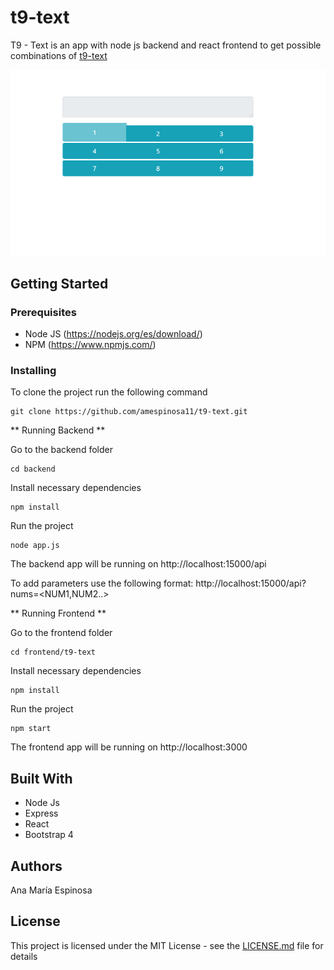 # t9-text
T9 - Text is an app with node js backend and react frontend to get possible combinations of [t9-text](https://en.wikipedia.org/wiki/T9_(predictive_text))

![alt text](https://github.com/amespinosa11/t9-text/blob/master/demo.PNG)

## Getting Started

### Prerequisites
- Node JS (https://nodejs.org/es/download/)
- NPM (https://www.npmjs.com/)

### Installing

To clone the project run the following command
```
git clone https://github.com/amespinosa11/t9-text.git
```

** Running Backend **

Go to the backend folder
```
cd backend
```

Install necessary dependencies
```
npm install
```

Run the project
```
node app.js
```

The backend app will be running on http://localhost:15000/api

To add parameters use the following format: http://localhost:15000/api?nums=<NUM1,NUM2..>

** Running Frontend **

Go to the frontend folder
```
cd frontend/t9-text
```

Install necessary dependencies
```
npm install
```

Run the project
```
npm start
```

The frontend app will be running on http://localhost:3000

## Built With
- Node Js
- Express
- React
- Bootstrap 4

## Authors
Ana María Espinosa

## License
This project is licensed under the MIT License - see the [LICENSE.md](https://github.com/amespinosa11/t9-text/blob/master/LICENSE) file for details
